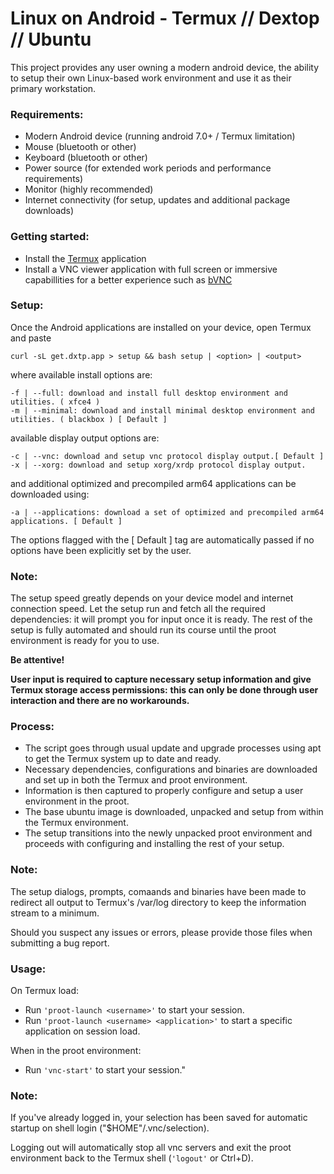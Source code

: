 # Linux on Android -  Termux // Dextop // Ubuntu

This project provides any user owning a modern android device, the ability to setup their own Linux-based work environment and use it as their primary workstation.

### Requirements:
- Modern Android device (running android 7.0+ / Termux limitation)
- Mouse (bluetooth or other)
- Keyboard (bluetooth or other)
- Power source (for extended work periods and performance requirements)
- Monitor (highly recommended)
- Internet connectivity (for setup, updates and additional package downloads)

### Getting started:
- Install the [Termux](https://play.google.com/store/apps/details?id=com.termux "Termux by Fredrik Fornwall") application
- Install a VNC viewer application with full screen or immersive capabillities for a better experience such as [bVNC](https://play.google.com/store/apps/details?id=com.iiordanov.freebVNC "bVNC by Iordan Iordanov")

### Setup:

Once the Android applications are installed on your device, open Termux and paste

```
curl -sL get.dxtp.app > setup && bash setup | <option> | <output>
```

where available install options are:

```
-f | --full: download and install full desktop environment and utilities. ( xfce4 )
-m | --minimal: download and install minimal desktop environment and utilities. ( blackbox ) [ Default ]
```

available display output options are:

```
-c | --vnc: download and setup vnc protocol display output.[ Default ]
-x | --xorg: download and setup xorg/xrdp protocol display output.
```

and additional optimized and precompiled arm64 applications can be downloaded using:

```
-a | --applications: download a set of optimized and precompiled arm64 applications. [ Default ]
```

The options flagged with the [ Default ] tag are automatically passed if no options have been explicitly set by the user.

### Note:
The setup speed greatly depends on your device model and internet connection speed.
Let the setup run and fetch all the required dependencies: it will prompt you for input once it is ready.
The rest of the setup is fully automated and should run its course until the proot environment is ready for you to use.

**Be attentive!**

**User input is required to capture necessary setup information and give Termux storage access permissions:**
**this can only be done through user interaction and there are no workarounds.**

### Process:
- The script goes through usual update and upgrade processes using apt to get the Termux system up to date and ready.
- Necessary dependencies, configurations and binaries are downloaded and set up in both the Termux and proot environment.
- Information is then captured to properly configure and setup a user environment in the proot.
- The base ubuntu image is downloaded, unpacked and setup from within the Termux environment.
- The setup transitions into the newly unpacked proot environment and proceeds with configuring and installing the rest of your setup.

### Note:
The setup dialogs, prompts, comaands and binaries have been made to redirect all output to Termux's /var/log directory to keep the information stream to a minimum.

Should you suspect any issues or errors, please provide those files when submitting a bug report.

### Usage:

On Termux load:

- Run ```'proot-launch <username>'```               to start your session.
- Run ```'proot-launch <username> <application>'``` to start a specific application on session load.

When in the proot environment:

- Run ```'vnc-start'``` to start your session."

### Note:
If you've already logged in, your selection has been saved for automatic startup on shell login ("$HOME"/.vnc/selection).

Logging out will automatically stop all vnc servers and exit the proot environment back to the Termux shell (```'logout'``` or Ctrl+D).